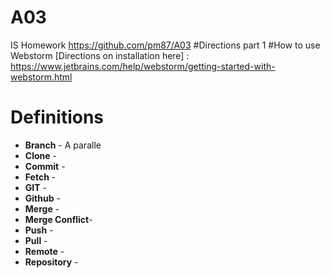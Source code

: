 # A03
IS Homework
https://github.com/pm87/A03
#Directions part 1
#How to use Webstorm
[Directions on installation here] : https://www.jetbrains.com/help/webstorm/getting-started-with-webstorm.html

# Definitions 

 - **Branch** - A paralle
- **Clone** -
-  **Commit** -
- **Fetch** -
- **GIT** -
- **Github** -
- **Merge** -
- **Merge Conflict**-
- **Push** -
- **Pull** -
- **Remote** -
- **Repository** -
  
